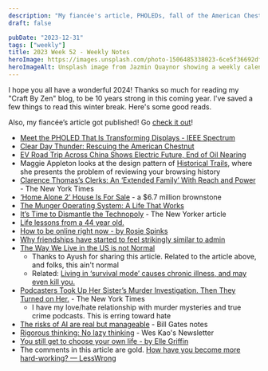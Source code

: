 ```yaml
---
description: "My fiancée's article, PHOLEDs, fall of the American Chestnut, EVs in China, and how the US is not normal"
draft: false

pubDate: "2023-12-31"
tags: ["weekly"]
title: 2023 Week 52 - Weekly Notes
heroImage: https://images.unsplash.com/photo-1506485338023-6ce5f36692df?ixlib=rb-4.0.3&ixid=M3wxMjA3fDB8MHxwaG90by1wYWdlfHx8fGVufDB8fHx8fA%3D%3D&auto=format&fit=crop&w=2370&q=80
heroImageAlt: Unsplash image from Jazmin Quaynor showing a weekly calendar
---
```


I hope you all have a wonderful 2024! Thanks so much for reading my "Craft By Zen" blog, to be 10 years strong in this coming year. I've saved a few things to read this winter break. Here's some good reads.

Also, my fiancée’s article got published! Go [check it out](https://www.sfchronicle.com/opinion/openforum/article/csu-strike-wages-california-18550435.php?hash=aHR0cHM6Ly93d3cuc2ZjaHJvbmljbGUuY29tL29waW5pb24vb3BlbmZvcnVtL2FydGljbGUvY3N1LXN0cmlrZS13YWdlcy1jYWxpZm9ybmlhLTE4NTUwNDM1LnBocA%3D%3D&time=MTcwMzgxNjQyNjU3Mw%3D%3D&rid=N2VlYjA5N2MtZDM2MC00YWY4LWFiYzctMzI0ZDg0YjI2NGUz&sharecount=MA%3D%3D)!

- [Meet the PHOLED That Is Transforming Displays - IEEE Spectrum](https://spectrum.ieee.org/blue-pholed)
- [Clear Day Thunder: Rescuing the American Chestnut](https://www.rescuingtheamericanchestnut.com/)
- [EV Road Trip Across China Shows Electric Future, End of Oil Nearing](https://www.bloomberg.com/graphics/2023-china-ev-roadtrip-oil-turning-point/?accessToken=eyJhbGciOiJIUzI1NiIsInR5cCI6IkpXVCJ9.eyJzb3VyY2UiOiJTdWJzY3JpYmVyR2lmdGVkQXJ0aWNsZSIsImlhdCI6MTcwMzI2Nzc5OSwiZXhwIjoxNzAzODcyNTk5LCJhcnRpY2xlSWQiOiJTNjFLMEJUMEcxS1gwMCIsImJjb25uZWN0SWQiOiIxQzU5RkM5NjZDRTU0N0QwOTc1RkRBNTFBRTY1N0ZENyJ9.kj166P5E_4fgfew6n2mqBWEsi9NtPiLfhPIxzVwyZ8s)
- Maggie Appleton looks at the design pattern of [Historical Trails](https://maggieappleton.com/historical-trails), where she presents the problem of reviewing your browsing history
- [Clarence Thomas’s Clerks: An ‘Extended Family’ With Reach and Power](https://www.nytimes.com/2023/12/24/us/clarence-thomas-supreme-court-clerks.html?campaign_id=9&emc=edit_nn_20231224&instance_id=110933&nl=the-morning&regi_id=197092347&segment_id=153393&te=1&user_id=53888c42b17ce2b613ad43a8e73d64ef) - The New York Times
- [‘Home Alone 2’ House Is For Sale](https://www.nytimes.com/2023/12/21/realestate/exclusive-upper-east-side-home-alone-2.html?campaign_id=9&emc=edit_nn_20231224&instance_id=110933&nl=the-morning&regi_id=197092347&segment_id=153393&te=1&user_id=53888c42b17ce2b613ad43a8e73d64ef) - a $6.7 million brownstone
- [The Munger Operating System: A Life That Works](https://fs.blog/munger-operating-system/)
- [It’s Time to Dismantle the Technopoly](https://www.newyorker.com/tech/annals-of-technology/its-time-to-dismantle-the-technopoly#) -  The New Yorker article
- [Life lessons from a 44 year old.](https://www.anniemacmanus.com/articles/life-lessons-from-a-44-year-old)
- [How to be online right now - by Rosie Spinks](https://rojospinks.substack.com/p/how-to-be-online-right-now)
- [Why friendships have started to feel strikingly similar to admin](https://rojospinks.substack.com/p/the-friendship-problem)
- [The Way We Live in the US is not Normal](https://kirstenpowers.substack.com/p/the-way-we-live-in-the-united-states)
    - Thanks to Ayush for sharing this article. Related to the article above, and folks, this ain't normal
    - Related: [Living in ‘survival mode’ causes chronic illness, and may even kill you.](https://kirstenpowers.substack.com/p/living-in-survival-mode-causes-chronic)
- [Podcasters Took Up Her Sister’s Murder Investigation. Then They Turned on Her.](https://www.nytimes.com/2023/12/05/magazine/murder-podcast-debbie-williamson.html?campaign_id=190&emc=edit_ufn_20231226&instance_id=111030&nl=from-the-times&regi_id=197092347&segment_id=153575&te=1&user_id=53888c42b17ce2b613ad43a8e73d64ef) - The New York Times
    - I have my love/hate relationship with murder mysteries and true crime podcasts. This is erring toward hate
- [The risks of AI are real but manageable](https://www.gatesnotes.com/The-risks-of-AI-are-real-but-manageable) - Bill Gates notes
- [Rigorous thinking: No lazy thinking](https://newsletter.weskao.com/p/rigorous-thinking) - Wes Kao's Newsletter
- [You still get to choose your own life - by Elle Griffin](https://www.elysian.press/p/make-your-own-privilege)
- The comments in this article are gold. [How have you become more hard-working? — LessWrong](https://www.lesswrong.com/posts/SjvRF88aLJdMdv7RH/how-have-you-become-more-hard-working-1)
